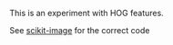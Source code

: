 This is an experiment with HOG features.

See [scikit-image](http://scikit-image.org/docs/dev/auto_examples/plot_hog.html)
for the correct code